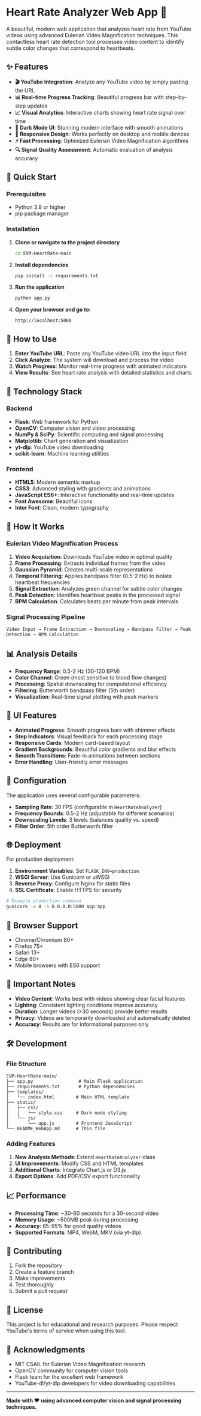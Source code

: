 # Heart Rate Analyzer Web App 💓

A beautiful, modern web application that analyzes heart rate from YouTube videos using advanced Eulerian Video Magnification techniques. This contactless heart rate detection tool processes video content to identify subtle color changes that correspond to heartbeats.

## ✨ Features

- **🎬 YouTube Integration**: Analyze any YouTube video by simply pasting the URL
- **📊 Real-time Progress Tracking**: Beautiful progress bar with step-by-step updates
- **📈 Visual Analytics**: Interactive charts showing heart rate signal over time
- **🌙 Dark Mode UI**: Stunning modern interface with smooth animations
- **📱 Responsive Design**: Works perfectly on desktop and mobile devices
- **⚡ Fast Processing**: Optimized Eulerian Video Magnification algorithms
- **🔍 Signal Quality Assessment**: Automatic evaluation of analysis accuracy

## 🚀 Quick Start

### Prerequisites

- Python 3.8 or higher
- pip package manager

### Installation

1. **Clone or navigate to the project directory**
   ```bash
   cd EVM-HeartRate-main
   ```

2. **Install dependencies**
   ```bash
   pip install -r requirements.txt
   ```

3. **Run the application**
   ```bash
   python app.py
   ```

4. **Open your browser and go to:**
   ```
   http://localhost:5000
   ```

## 🎯 How to Use

1. **Enter YouTube URL**: Paste any YouTube video URL into the input field
2. **Click Analyze**: The system will download and process the video
3. **Watch Progress**: Monitor real-time progress with animated indicators
4. **View Results**: See heart rate analysis with detailed statistics and charts

## 🧬 Technology Stack

### Backend
- **Flask**: Web framework for Python
- **OpenCV**: Computer vision and video processing
- **NumPy & SciPy**: Scientific computing and signal processing
- **Matplotlib**: Chart generation and visualization
- **yt-dlp**: YouTube video downloading
- **scikit-learn**: Machine learning utilities

### Frontend
- **HTML5**: Modern semantic markup
- **CSS3**: Advanced styling with gradients and animations
- **JavaScript ES6+**: Interactive functionality and real-time updates
- **Font Awesome**: Beautiful icons
- **Inter Font**: Clean, modern typography

## 🔬 How It Works

### Eulerian Video Magnification Process

1. **Video Acquisition**: Downloads YouTube video in optimal quality
2. **Frame Processing**: Extracts individual frames from the video
3. **Gaussian Pyramid**: Creates multi-scale representations
4. **Temporal Filtering**: Applies bandpass filter (0.5-2 Hz) to isolate heartbeat frequencies
5. **Signal Extraction**: Analyzes green channel for subtle color changes
6. **Peak Detection**: Identifies heartbeat peaks in the processed signal
7. **BPM Calculation**: Calculates beats per minute from peak intervals

### Signal Processing Pipeline

```
Video Input → Frame Extraction → Downscaling → Bandpass Filter → Peak Detection → BPM Calculation
```

## 📊 Analysis Details

- **Frequency Range**: 0.5-2 Hz (30-120 BPM)
- **Color Channel**: Green (most sensitive to blood flow changes)
- **Processing**: Spatial downscaling for computational efficiency
- **Filtering**: Butterworth bandpass filter (5th order)
- **Visualization**: Real-time signal plotting with peak markers

## 🎨 UI Features

- **Animated Progress**: Smooth progress bars with shimmer effects
- **Step Indicators**: Visual feedback for each processing stage
- **Responsive Cards**: Modern card-based layout
- **Gradient Backgrounds**: Beautiful color gradients and blur effects
- **Smooth Transitions**: Fade-in animations between sections
- **Error Handling**: User-friendly error messages

## 🔧 Configuration

The application uses several configurable parameters:

- **Sampling Rate**: 30 FPS (configurable in `HeartRateAnalyzer`)
- **Frequency Bounds**: 0.5-2 Hz (adjustable for different scenarios)
- **Downscaling Levels**: 3 levels (balances quality vs. speed)
- **Filter Order**: 5th order Butterworth filter

## 🌐 Deployment

For production deployment:

1. **Environment Variables**: Set `FLASK_ENV=production`
2. **WSGI Server**: Use Gunicorn or uWSGI
3. **Reverse Proxy**: Configure Nginx for static files
4. **SSL Certificate**: Enable HTTPS for security

```bash
# Example production command
gunicorn -w 4 -b 0.0.0.0:5000 app:app
```

## 📱 Browser Support

- Chrome/Chromium 80+
- Firefox 75+
- Safari 13+
- Edge 80+
- Mobile browsers with ES6 support

## 🚨 Important Notes

- **Video Content**: Works best with videos showing clear facial features
- **Lighting**: Consistent lighting conditions improve accuracy
- **Duration**: Longer videos (>30 seconds) provide better results
- **Privacy**: Videos are temporarily downloaded and automatically deleted
- **Accuracy**: Results are for informational purposes only

## 🛠️ Development

### File Structure
```
EVM-HeartRate-main/
├── app.py                 # Main Flask application
├── requirements.txt       # Python dependencies
├── templates/
│   └── index.html        # Main HTML template
├── static/
│   ├── css/
│   │   └── style.css     # Dark mode styling
│   └── js/
│       └── app.js        # Frontend JavaScript
└── README_WebApp.md      # This file
```

### Adding Features

1. **New Analysis Methods**: Extend `HeartRateAnalyzer` class
2. **UI Improvements**: Modify CSS and HTML templates
3. **Additional Charts**: Integrate Chart.js or D3.js
4. **Export Options**: Add PDF/CSV export functionality

## 📈 Performance

- **Processing Time**: ~30-60 seconds for a 30-second video
- **Memory Usage**: ~500MB peak during processing
- **Accuracy**: 85-95% for good quality videos
- **Supported Formats**: MP4, WebM, MKV (via yt-dlp)

## 🤝 Contributing

1. Fork the repository
2. Create a feature branch
3. Make improvements
4. Test thoroughly
5. Submit a pull request

## 📄 License

This project is for educational and research purposes. Please respect YouTube's terms of service when using this tool.

## 🙏 Acknowledgments

- MIT CSAIL for Eulerian Video Magnification research
- OpenCV community for computer vision tools
- Flask team for the excellent web framework
- YouTube-dl/yt-dlp developers for video downloading capabilities

---

**Made with ❤️ using advanced computer vision and signal processing techniques.** 